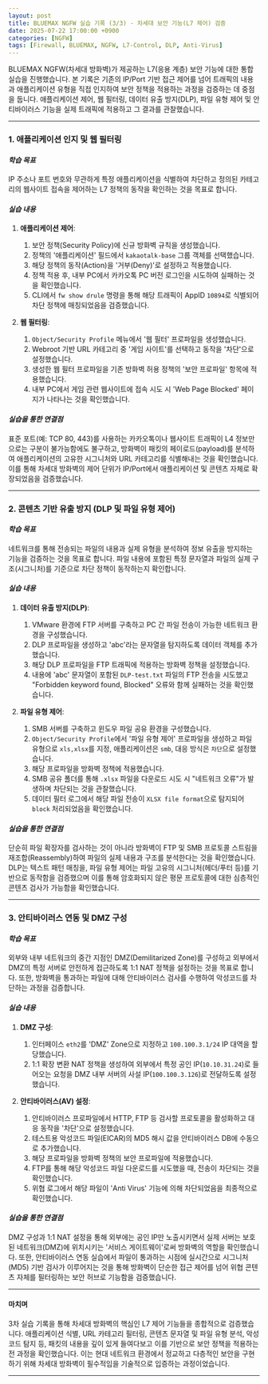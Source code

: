 ```yaml
---
layout: post
title: BLUEMAX NGFW 실습 기록 (3/3) - 차세대 보안 기능(L7 제어) 검증
date: 2025-07-22 17:00:00 +0900
categories: [NGFW]
tags: [Firewall, BLUEMAX, NGFW, L7-Control, DLP, Anti-Virus]
---
```


BLUEMAX NGFW(차세대 방화벽)가 제공하는 L7(응용 계층) 보안 기능에 대한 통합 실습을 진행했습니다. 본 기록은 기존의 IP/Port 기반 접근 제어를 넘어 트래픽의 내용과 애플리케이션 유형을 직접 인지하여 보안 정책을 적용하는 과정을 검증하는 데 중점을 둡니다. 애플리케이션 제어, 웹 필터링, 데이터 유출 방지(DLP), 파일 유형 제어 및 안티바이러스 기능을 실제 트래픽에 적용하고 그 결과를 관찰했습니다.

---

### 1. 애플리케이션 인지 및 웹 필터링

#### ***학습 목표***
IP 주소나 포트 번호와 무관하게 특정 애플리케이션을 식별하여 차단하고 정의된 카테고리의 웹사이트 접속을 제어하는 L7 정책의 동작을 확인하는 것을 목표로 합니다.

#### ***실습 내용***
1.  **애플리케이션 제어**:
    1.  보안 정책(Security Policy)에 신규 방화벽 규칙을 생성했습니다.
    2.  정책의 '애플리케이션' 필드에서 `kakaotalk-base` 그룹 객체를 선택했습니다.
    3.  해당 정책의 동작(Action)을 '거부(Deny)'로 설정하고 적용했습니다.
    4.  정책 적용 후, 내부 PC에서 카카오톡 PC 버전 로그인을 시도하여 실패하는 것을 확인했습니다.
    5.  CLI에서 `fw show drule` 명령을 통해 해당 트래픽이 AppID `10894`로 식별되어 차단 정책에 매칭되었음을 검증했습니다.

2.  **웹 필터링**:
    1.  `Object/Security Profile` 메뉴에서 '웹 필터' 프로파일을 생성했습니다.
    2.  Webroot 기반 URL 카테고리 중 '게임 사이트'를 선택하고 동작을 '차단'으로 설정했습니다.
    3.  생성한 웹 필터 프로파일을 기존 방화벽 허용 정책의 '보안 프로파일' 항목에 적용했습니다.
    4.  내부 PC에서 게임 관련 웹사이트에 접속 시도 시 'Web Page Blocked' 페이지가 나타나는 것을 확인했습니다.

#### ***실습을 통한 연결점***
표준 포트(예: TCP 80, 443)를 사용하는 카카오톡이나 웹사이트 트래픽이 L4 정보만으로는 구분이 불가능함에도 불구하고, 방화벽이 패킷의 페이로드(payload)를 분석하여 애플리케이션의 고유한 시그니처와 URL 카테고리를 식별해내는 것을 확인했습니다. 이를 통해 차세대 방화벽의 제어 단위가 IP/Port에서 애플리케이션 및 콘텐츠 자체로 확장되었음을 검증했습니다.

---

### 2. 콘텐츠 기반 유출 방지 (DLP 및 파일 유형 제어)

#### ***학습 목표***
네트워크를 통해 전송되는 파일의 내용과 실제 유형을 분석하여 정보 유출을 방지하는 기능을 검증하는 것을 목표로 합니다. 파일 내용에 포함된 특정 문자열과 파일의 실제 구조(시그니처)를 기준으로 차단 정책이 동작하는지 확인합니다.

#### ***실습 내용***
1.  **데이터 유출 방지(DLP)**:
    1.  VMware 환경에 FTP 서버를 구축하고 PC 간 파일 전송이 가능한 네트워크 환경을 구성했습니다.
    2.  DLP 프로파일을 생성하고 'abc'라는 문자열을 탐지하도록 데이터 객체를 추가했습니다.
    3.  해당 DLP 프로파일을 FTP 트래픽에 적용하는 방화벽 정책을 설정했습니다.
    4.  내용에 'abc' 문자열이 포함된 `DLP-test.txt` 파일의 FTP 전송을 시도했고 "Forbidden keyword found, Blocked" 오류와 함께 실패하는 것을 확인했습니다.

2.  **파일 유형 제어**:
    1.  SMB 서버를 구축하고 윈도우 파일 공유 환경을 구성했습니다.
    2.  `Object/Security Profile`에서 '파일 유형 제어' 프로파일을 생성하고 파일 유형으로 `xls,xlsx`를 지정, 애플리케이션은 `smb`, 대응 방식은 `차단`으로 설정했습니다.
    3.  해당 프로파일을 방화벽 정책에 적용했습니다.
    4.  SMB 공유 폴더를 통해 `.xlsx` 파일을 다운로드 시도 시 "네트워크 오류"가 발생하며 차단되는 것을 관찰했습니다.
    5.  데이터 필터 로그에서 해당 파일 전송이 `XLSX file format`으로 탐지되어 `block` 처리되었음을 확인했습니다.

#### ***실습을 통한 연결점***
단순히 파일 확장자를 검사하는 것이 아니라 방화벽이 FTP 및 SMB 프로토콜 스트림을 재조합(Reassembly)하여 파일의 실제 내용과 구조를 분석한다는 것을 확인했습니다. DLP는 텍스트 패턴 매칭을, 파일 유형 제어는 파일 고유의 시그니처(헤더/푸터 등)를 기반으로 동작함을 검증했으며 이를 통해 암호화되지 않은 평문 프로토콜에 대한 심층적인 콘텐츠 검사가 가능함을 확인했습니다.

---

### 3. 안티바이러스 연동 및 DMZ 구성

#### ***학습 목표***
외부와 내부 네트워크의 중간 지점인 DMZ(Demilitarized Zone)를 구성하고 외부에서 DMZ의 특정 서버로 안전하게 접근하도록 1:1 NAT 정책을 설정하는 것을 목표로 합니다. 또한, 방화벽을 통과하는 파일에 대해 안티바이러스 검사를 수행하여 악성코드를 차단하는 과정을 검증합니다.

#### ***실습 내용***
1.  **DMZ 구성**:
    1.  인터페이스 `eth2`를 'DMZ' Zone으로 지정하고 `100.100.3.1/24` IP 대역을 할당했습니다.
    2.  1:1 확장 변환 NAT 정책을 생성하여 외부에서 특정 공인 IP(`10.10.31.24`)로 들어오는 요청을 DMZ 내부 서버의 사설 IP(`100.100.3.126`)로 전달하도록 설정했습니다.

2.  **안티바이러스(AV) 설정**:
    1.  안티바이러스 프로파일에서 HTTP, FTP 등 검사할 프로토콜을 활성화하고 대응 동작을 '차단'으로 설정했습니다.
    2.  테스트용 악성코드 파일(EICAR)의 MD5 해시 값을 안티바이러스 DB에 수동으로 추가했습니다.
    3.  해당 프로파일을 방화벽 정책의 보안 프로파일에 적용했습니다.
    4.  FTP를 통해 해당 악성코드 파일 다운로드를 시도했을 때, 전송이 차단되는 것을 확인했습니다.
    5.  위협 로그에서 해당 파일이 'Anti Virus' 기능에 의해 차단되었음을 최종적으로 확인했습니다.

#### ***실습을 통한 연결점***
DMZ 구성과 1:1 NAT 설정을 통해 외부에는 공인 IP만 노출시키면서 실제 서버는 보호된 네트워크(DMZ)에 위치시키는 '서비스 게이트웨이'로써 방화벽의 역할을 확인했습니다. 또한, 안티바이러스 연동 실습에서 파일이 통과하는 시점에 실시간으로 시그니처(MD5) 기반 검사가 이루어지는 것을 통해 방화벽이 단순한 접근 제어를 넘어 위협 콘텐츠 자체를 필터링하는 보안 허브로 기능함을 검증했습니다.

---

#### 마치며
3차 실습 기록을 통해 차세대 방화벽의 핵심인 L7 제어 기능들을 종합적으로 검증했습니다. 애플리케이션 식별, URL 카테고리 필터링, 콘텐츠 문자열 및 파일 유형 분석, 악성코드 탐지 등, 패킷의 내용을 깊이 있게 들여다보고 이를 기반으로 보안 정책을 적용하는 전 과정을 확인했습니다. 이는 현대 네트워크 환경에서 정교하고 다층적인 보안을 구현하기 위해 차세대 방화벽이 필수적임을 기술적으로 입증하는 과정이었습니다.

<hr class="short-rule">